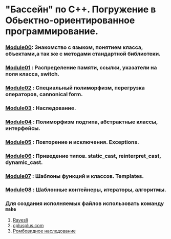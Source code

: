 # "Бассейн" по С++. Погружение в Обьектно-ориентированное программирование.

### [Module00](https://github.com/odgigodji/CPP/tree/master/CPP00): Знакомство с языком, понятием класса, объектами,а так же с методами стандартной библиотеки.

### [Module01](https://github.com/odgigodji/CPP/tree/master/CPP01) : Распределение памяти, ссылки, указатели на поля класса, switch.

### [Module02](https://github.com/odgigodji/CPP/tree/master/CPP02) : Специальный полиморфизм, перегрузка операторов, cannonical form.

### [Module03](https://github.com/odgigodji/CPP/tree/master/CPP03) : Наследование.

### [Module04](https://github.com/odgigodji/CPP/tree/master/CPP04) : Полиморфизм подтипа, абстрактные классы, интерфейсы.

### [Module05](https://github.com/odgigodji/CPP/tree/master/CPP05) : Повторение и исключения. Exceptions.

### [Module06](https://github.com/odgigodji/CPP/tree/master/CPP06) : Приведение типов. static_cast, reinterpret_cast, dynamic_cast.

### [Module07](https://github.com/odgigodji/CPP/tree/master/CPP07) : Шаблоны функций и классов. Templates.

### [Module08](https://github.com/odgigodji/CPP/tree/master/CPP08) : Шаблонные контейнеры, итераторы, алгоритмы.

### Для создания исполняемых файлов использовать команду `make`

1. [Ravesli](https://ravesli.com/uroki-cpp/)
2. [cplusplus.com](https://www.cplusplus.com/)
3. [Ромбовидное наследование](https://www.youtube.com/watch?v=oqpx7L5ipbw&ab_channel=%23SimpleCode)

